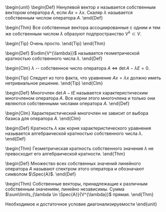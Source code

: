 \begin{unit}
\begin{Def}
Ненулевой вектор $x$ называется собственным вектором оператора $A$, если $Ax = \lambda x$. Скаляр $\lambda$
называется собственным числом оператора $A$.
\end{Def}

\begin{Thm}
Все собственные вектора ассоциированные с одним и тем же собственным числом $\lambda$ образуют подпространство
$V^{\lambda} \subset V$.

\begin{Tip}
Очень просто.
\end{Tip}
\end{Thm}

\begin{Def}
$\vdim{V^{\lambda}}$ называется геометрической кратностью собственного числа $\lambda$.
\end{Def}

\begin{Clm}
$\lambda$ -- собственное число оператора $A$ $\Leftrightarrow$ $\det{A - \lambda E} = 0$.

\begin{Tip}
Следует из того факта, что уравнение $Ax = \lambda x$ должно иметь нетривиальное решение.
\end{Tip}
\end{Clm}

\begin{Def}
Многочлен $\det{A - tE}$ называется характеристическим многочленом оператора $A$. Все корни этого многочлена и
только они являются собственными числами оператора $A$.
\end{Def}

\begin{Clm}
Характеристический многочлен не зависит от выбора базиса для оператора $A$.
\end{Clm}

\begin{Def}
Кратность $\lambda$ как корня характеристического уравнения называется алгебраической кратностью собственного
числа $\lambda$.
\end{Def}

\begin{Thm}
Геометрическая кратность собственного значения $\lambda$ не превосходит его алгебраической кратности.
\end{Thm}

\begin{Def}
Множество всех собственных значений линейного оператора $A$ называют спектром этого оператора и обозначают
символом $\Spec{A}$.
\end{Def}

\begin{Thm}
Собственные векторы, принадлежащие к различным собственным значениям, линейно независимы. Сумма
$\sum\limits_{\lambda \in \Spec{A}}{V^{\lambda}}$ прямая.
\end{Thm}

Необходимое и достаточное условие диагонализируемости
\end{unit}

